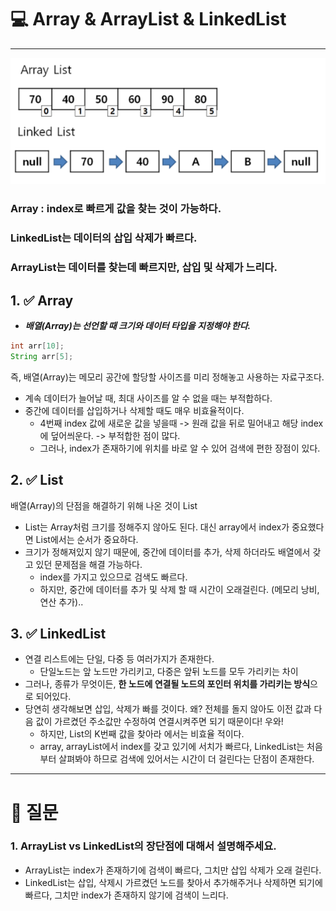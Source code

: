 # 💻 Array & ArrayList & LinkedList

---

![img_2.png](img_2.png)
### Array : index로 빠르게 값을 찾는 것이 가능하다.
### LinkedList는 데이터의 삽입 삭제가 빠르다.
### ArrayList는 데이터를 찾는데 빠르지만, 삽입 및 삭제가 느리다.

## 1. ✅ Array

- ***배열(Array)는 선언할 때 크기와 데이터 타입을 지정해야 한다.***
```java
int arr[10];
String arr[5];
```

즉, 배열(Array)는 메모리 공간에 할당할 사이즈를 미리 정해놓고 사용하는 자료구조다.

- 계속 데이터가 늘어날 때, 최대 사이즈를 알 수 없을 때는 부적합하다.
- 중간에 데이터를 삽입하거나 삭제할 때도 매우 비효율적이다.
    - 4번째 index 값에 새로운 값을 넣을때 -> 원래 값을 뒤로 밀어내고 해당 index에 덮어씌운다. -> 부적합한 점이 많다.
    - 그러나, index가 존재하기에 위치를 바로 알 수 있어 검색에 편한 장점이 있다.

## 2. ✅ List

배열(Array)의 단점을 해결하기 위해 나온 것이 List

- List는 Array처럼 크기를 정해주지 않아도 된다. 대신 array에서 index가 중요했다면 List에서는 순서가 중요하다.
- 크기가 정해져있지 않기 때문에, 중간에 데이터를 추가, 삭제 하더라도 배열에서 갖고 있던 문제점을 해결 가능하다. 
  - index를 가지고 있으므로 검색도 빠르다.
  - 하지만, 중간에 데이터를 추가 및 삭제 할 때 시간이 오래걸린다. (메모리 낭비, 연산 추가)..

## 3. ✅ LinkedList

- 연결 리스트에는 단일, 다중 등 여러가지가 존재한다.
  - 단일노드는 앞 노드만 가리키고, 다중은 앞뒤 노드를 모두 가리키는 차이
- 그러나, 종류가 무엇이든, **한 노드에 연결될 노드의 포인터 위치를 가리키는 방식**으로 되어있다.
- 당연히 생각해보면 삽입, 삭제가 빠를 것이다. 왜? 전체를 돌지 않아도 이전 값과 다음 값이 가르켰던 주소값만 수정하여 연결시켜주면 되기 때문이다! 우와!
    - 하지만, List의 K번째 값을 찾아라 에서는 비효율 적이다. 
    - array, arrayList에서 index를 갖고 있기에 서치가 빠르다, LinkedList는 처음부터 살펴봐야 하므로 검색에 있어서는 시간이 더 걸린다는 단점이 존재한다.

---

# 🤔 질문

### 1. ArrayList vs LinkedList의 장단점에 대해서 설명해주세요.

- ArrayList는 index가 존재하기에 검색이 빠르다, 그치만 삽입 삭제가 오래 걸린다.
- LinkedList는 삽입, 삭제시 가르켰던 노드를 찾아서 추가해주거나 삭제하면 되기에 빠르다, 그치만 index가 존재하지 않기에 검색이 느리다.

